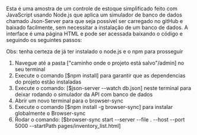 Esta é uma amostra de um controle de estoque simplificado feito com JavaScript usando Node.js que aplica um simulador de banco de dados chamado Json-Server para que seja possível ser carregado no gitHub e baixado facilmente, sem necessitar a instalação de um banco de dados. A interface é uma página HTML e pode ser acessada baixando o código e seguindo os seguintes passos:

Obs: tenha certeza de já ter instalado o node.js e o npm para prosseguir
1) Navegue até a pasta ["caminho onde o projeto está salvo"/admin] no seu terminal
2) Execute o comando [$npm install] para garantir que as dependencias do projeto estão instaladas
3) Execute o comando: [$json-server --watch db.json] neste terminal para deixar rodando o simulador da API com banco de dados
4) Abrir um novo terminal para o browser-sync
5) Execute o comando [$npm install -g browser-sync] para instalar globalmente o Browser-sync
6) Rodar o comando: [$browser-sync start --server --file . --host --port 5000 --startPath pages/inventory_list.html]
